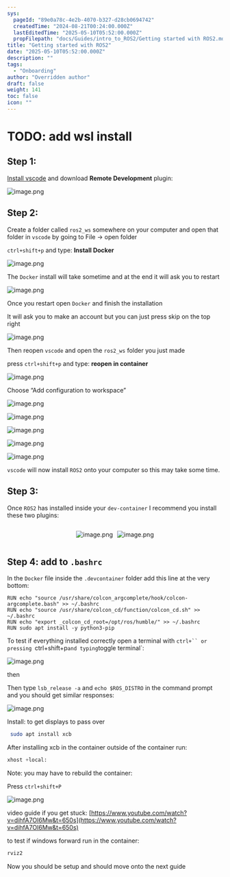 ```yaml
---
sys:
  pageId: "89e0a78c-4e2b-4070-b327-d28cb0694742"
  createdTime: "2024-08-21T00:24:00.000Z"
  lastEditedTime: "2025-05-10T05:52:00.000Z"
  propFilepath: "docs/Guides/intro_to_ROS2/Getting started with ROS2.md"
title: "Getting started with ROS2"
date: "2025-05-10T05:52:00.000Z"
description: ""
tags:
  - "Onboarding"
author: "Overridden author"
draft: false
weight: 141
toc: false
icon: ""
---
```


# TODO: add wsl install

## Step 1:

[Install vscode](https://code.visualstudio.com/download) and download **Remote Development** plugin:

![image.png](https://prod-files-secure.s3.us-west-2.amazonaws.com/d518164a-d88e-44d1-a4ee-3adb3bd8bce0/efb52993-1881-4a40-b95e-6f020334f022/image.png?X-Amz-Algorithm=AWS4-HMAC-SHA256&X-Amz-Content-Sha256=UNSIGNED-PAYLOAD&X-Amz-Credential=ASIAZI2LB4662HQQCFTR%2F20250608%2Fus-west-2%2Fs3%2Faws4_request&X-Amz-Date=20250608T070759Z&X-Amz-Expires=3600&X-Amz-Security-Token=IQoJb3JpZ2luX2VjEK3%2F%2F%2F%2F%2F%2F%2F%2F%2F%2FwEaCXVzLXdlc3QtMiJGMEQCIG2%2FA6wky9xh5vQKflvHGQXLtAb2vNOtcZ8MrHsnk6eRAiAN8FNY2aW8Ba9zpHuZtxv%2FoJ7tYm53b4qfu6lYtxWC0yqIBAiG%2F%2F%2F%2F%2F%2F%2F%2F%2F%2F8BEAAaDDYzNzQyMzE4MzgwNSIMuF%2BfWbsNSzw20FQoKtwDn0JzlVfyCFcG7hdGmQ5b6HK%2BrOAvtNg9B4mr54aM5l5wUkeECnyZAdUOrGIFkDiEVjZBMSBLzKBGbFfOUIUULmnpAdt1KP1oss9esrpSmEKqovWthO2eQa6PYBIRFVMpe7r%2BoTkchGEvkcpzm44LyGOc4b2sXDfiDuDFL4ug749G2RN7aPJDOQzkrObnIYK4nVngoPZg%2Fq%2BLggK1IlgOts7vHVJ3pu1A0bxw6JYdJGu9bCsYHmPn%2FczGEYfKbIAC2aIdwLmTomu9qP4FI2thMIwOh7oBVajZo9K5j1j5EqTShr%2F1J%2F2lXC5XA20jq3O%2FXvdjWOGsbbb%2FTZDF7PA7Y7cHYBocY0lQr9UAKy6fvzWPUlBBFoySlv%2F0zH5uEyy4krt%2FM9Z5yHQIvAeMi9%2FazUrDReYZO1HZqJwJm8eQMlP7oDBz8jH0oB9HwCW%2B2I1FBaSZkgsqAgeNSpH5L9tprPry0hvUiwL2RDkU5hk%2FmgAgbdEo1G6bEpbaaea1iNGjUFE%2FnB3bVngLHvSuFGngMmje3SHCXmgJDHH%2B4h%2FAiiv%2Br4w05tE7NbqrK5rbFEOfSs%2Bmvm9s4wcgk3Rdr5FUTIc1WpPZqeKUr%2FHqxhXgprCR8hk2Y182QYZfJoAw67CUwgY6pgFlcITcSCnoXXcttTApOYl1uUtQiVV6VZpiZ4T8QLIbD8lTrzeIUVbQTuswFxH3YBrpEfeBzx2Q1jL%2FW8tnCcW59UutqCSJk%2BiuZUkmWGULks9%2BFnI6uxfNoUQOb%2FfySIE%2F%2BFidXIgsD0dW6MYKO3WTkgkbNCAymnW2iEBss%2B4HxReHMqh4ZrR65akknTBb4nUCyNYcJmAT5znB%2FzqNQ7%2B0XZyRk9t5&X-Amz-Signature=42cd33c1fe57ff21a4f21c9d24fd5ec28a7dda6c072d23013dcb97cbeae3ae33&X-Amz-SignedHeaders=host&x-id=GetObject)

## Step 2:

Create a folder called `ros2_ws` somewhere on your computer and open that folder in `vscode` by going to File → open folder 

`ctrl+shift+p` and type: **Install Docker**

![image.png](https://prod-files-secure.s3.us-west-2.amazonaws.com/d518164a-d88e-44d1-a4ee-3adb3bd8bce0/2269dc0e-1cd5-47ff-bceb-c04ad9b2eab0/image.png?X-Amz-Algorithm=AWS4-HMAC-SHA256&X-Amz-Content-Sha256=UNSIGNED-PAYLOAD&X-Amz-Credential=ASIAZI2LB4662HQQCFTR%2F20250608%2Fus-west-2%2Fs3%2Faws4_request&X-Amz-Date=20250608T070759Z&X-Amz-Expires=3600&X-Amz-Security-Token=IQoJb3JpZ2luX2VjEK3%2F%2F%2F%2F%2F%2F%2F%2F%2F%2FwEaCXVzLXdlc3QtMiJGMEQCIG2%2FA6wky9xh5vQKflvHGQXLtAb2vNOtcZ8MrHsnk6eRAiAN8FNY2aW8Ba9zpHuZtxv%2FoJ7tYm53b4qfu6lYtxWC0yqIBAiG%2F%2F%2F%2F%2F%2F%2F%2F%2F%2F8BEAAaDDYzNzQyMzE4MzgwNSIMuF%2BfWbsNSzw20FQoKtwDn0JzlVfyCFcG7hdGmQ5b6HK%2BrOAvtNg9B4mr54aM5l5wUkeECnyZAdUOrGIFkDiEVjZBMSBLzKBGbFfOUIUULmnpAdt1KP1oss9esrpSmEKqovWthO2eQa6PYBIRFVMpe7r%2BoTkchGEvkcpzm44LyGOc4b2sXDfiDuDFL4ug749G2RN7aPJDOQzkrObnIYK4nVngoPZg%2Fq%2BLggK1IlgOts7vHVJ3pu1A0bxw6JYdJGu9bCsYHmPn%2FczGEYfKbIAC2aIdwLmTomu9qP4FI2thMIwOh7oBVajZo9K5j1j5EqTShr%2F1J%2F2lXC5XA20jq3O%2FXvdjWOGsbbb%2FTZDF7PA7Y7cHYBocY0lQr9UAKy6fvzWPUlBBFoySlv%2F0zH5uEyy4krt%2FM9Z5yHQIvAeMi9%2FazUrDReYZO1HZqJwJm8eQMlP7oDBz8jH0oB9HwCW%2B2I1FBaSZkgsqAgeNSpH5L9tprPry0hvUiwL2RDkU5hk%2FmgAgbdEo1G6bEpbaaea1iNGjUFE%2FnB3bVngLHvSuFGngMmje3SHCXmgJDHH%2B4h%2FAiiv%2Br4w05tE7NbqrK5rbFEOfSs%2Bmvm9s4wcgk3Rdr5FUTIc1WpPZqeKUr%2FHqxhXgprCR8hk2Y182QYZfJoAw67CUwgY6pgFlcITcSCnoXXcttTApOYl1uUtQiVV6VZpiZ4T8QLIbD8lTrzeIUVbQTuswFxH3YBrpEfeBzx2Q1jL%2FW8tnCcW59UutqCSJk%2BiuZUkmWGULks9%2BFnI6uxfNoUQOb%2FfySIE%2F%2BFidXIgsD0dW6MYKO3WTkgkbNCAymnW2iEBss%2B4HxReHMqh4ZrR65akknTBb4nUCyNYcJmAT5znB%2FzqNQ7%2B0XZyRk9t5&X-Amz-Signature=ee8b32f4f77834938730184363f883a77e8adc882d076d715f8957ce6e03b047&X-Amz-SignedHeaders=host&x-id=GetObject)

The `Docker` install will take sometime and at the end it will ask you to restart

![image.png](https://prod-files-secure.s3.us-west-2.amazonaws.com/d518164a-d88e-44d1-a4ee-3adb3bd8bce0/ed233f78-be33-4b1f-b89c-9c346c0e961e/image.png?X-Amz-Algorithm=AWS4-HMAC-SHA256&X-Amz-Content-Sha256=UNSIGNED-PAYLOAD&X-Amz-Credential=ASIAZI2LB4662HQQCFTR%2F20250608%2Fus-west-2%2Fs3%2Faws4_request&X-Amz-Date=20250608T070759Z&X-Amz-Expires=3600&X-Amz-Security-Token=IQoJb3JpZ2luX2VjEK3%2F%2F%2F%2F%2F%2F%2F%2F%2F%2FwEaCXVzLXdlc3QtMiJGMEQCIG2%2FA6wky9xh5vQKflvHGQXLtAb2vNOtcZ8MrHsnk6eRAiAN8FNY2aW8Ba9zpHuZtxv%2FoJ7tYm53b4qfu6lYtxWC0yqIBAiG%2F%2F%2F%2F%2F%2F%2F%2F%2F%2F8BEAAaDDYzNzQyMzE4MzgwNSIMuF%2BfWbsNSzw20FQoKtwDn0JzlVfyCFcG7hdGmQ5b6HK%2BrOAvtNg9B4mr54aM5l5wUkeECnyZAdUOrGIFkDiEVjZBMSBLzKBGbFfOUIUULmnpAdt1KP1oss9esrpSmEKqovWthO2eQa6PYBIRFVMpe7r%2BoTkchGEvkcpzm44LyGOc4b2sXDfiDuDFL4ug749G2RN7aPJDOQzkrObnIYK4nVngoPZg%2Fq%2BLggK1IlgOts7vHVJ3pu1A0bxw6JYdJGu9bCsYHmPn%2FczGEYfKbIAC2aIdwLmTomu9qP4FI2thMIwOh7oBVajZo9K5j1j5EqTShr%2F1J%2F2lXC5XA20jq3O%2FXvdjWOGsbbb%2FTZDF7PA7Y7cHYBocY0lQr9UAKy6fvzWPUlBBFoySlv%2F0zH5uEyy4krt%2FM9Z5yHQIvAeMi9%2FazUrDReYZO1HZqJwJm8eQMlP7oDBz8jH0oB9HwCW%2B2I1FBaSZkgsqAgeNSpH5L9tprPry0hvUiwL2RDkU5hk%2FmgAgbdEo1G6bEpbaaea1iNGjUFE%2FnB3bVngLHvSuFGngMmje3SHCXmgJDHH%2B4h%2FAiiv%2Br4w05tE7NbqrK5rbFEOfSs%2Bmvm9s4wcgk3Rdr5FUTIc1WpPZqeKUr%2FHqxhXgprCR8hk2Y182QYZfJoAw67CUwgY6pgFlcITcSCnoXXcttTApOYl1uUtQiVV6VZpiZ4T8QLIbD8lTrzeIUVbQTuswFxH3YBrpEfeBzx2Q1jL%2FW8tnCcW59UutqCSJk%2BiuZUkmWGULks9%2BFnI6uxfNoUQOb%2FfySIE%2F%2BFidXIgsD0dW6MYKO3WTkgkbNCAymnW2iEBss%2B4HxReHMqh4ZrR65akknTBb4nUCyNYcJmAT5znB%2FzqNQ7%2B0XZyRk9t5&X-Amz-Signature=8732a2265d722f67472144effb1daeedc834e3dc107edbcc40753639a74caf0e&X-Amz-SignedHeaders=host&x-id=GetObject)

Once you restart open `Docker` and finish the installation

It will ask you to make an account but you can just press skip on the top right

![image.png](https://prod-files-secure.s3.us-west-2.amazonaws.com/d518164a-d88e-44d1-a4ee-3adb3bd8bce0/21010ad9-1659-4fd9-9f59-9932a09b2a3d/image.png?X-Amz-Algorithm=AWS4-HMAC-SHA256&X-Amz-Content-Sha256=UNSIGNED-PAYLOAD&X-Amz-Credential=ASIAZI2LB4662HQQCFTR%2F20250608%2Fus-west-2%2Fs3%2Faws4_request&X-Amz-Date=20250608T070759Z&X-Amz-Expires=3600&X-Amz-Security-Token=IQoJb3JpZ2luX2VjEK3%2F%2F%2F%2F%2F%2F%2F%2F%2F%2FwEaCXVzLXdlc3QtMiJGMEQCIG2%2FA6wky9xh5vQKflvHGQXLtAb2vNOtcZ8MrHsnk6eRAiAN8FNY2aW8Ba9zpHuZtxv%2FoJ7tYm53b4qfu6lYtxWC0yqIBAiG%2F%2F%2F%2F%2F%2F%2F%2F%2F%2F8BEAAaDDYzNzQyMzE4MzgwNSIMuF%2BfWbsNSzw20FQoKtwDn0JzlVfyCFcG7hdGmQ5b6HK%2BrOAvtNg9B4mr54aM5l5wUkeECnyZAdUOrGIFkDiEVjZBMSBLzKBGbFfOUIUULmnpAdt1KP1oss9esrpSmEKqovWthO2eQa6PYBIRFVMpe7r%2BoTkchGEvkcpzm44LyGOc4b2sXDfiDuDFL4ug749G2RN7aPJDOQzkrObnIYK4nVngoPZg%2Fq%2BLggK1IlgOts7vHVJ3pu1A0bxw6JYdJGu9bCsYHmPn%2FczGEYfKbIAC2aIdwLmTomu9qP4FI2thMIwOh7oBVajZo9K5j1j5EqTShr%2F1J%2F2lXC5XA20jq3O%2FXvdjWOGsbbb%2FTZDF7PA7Y7cHYBocY0lQr9UAKy6fvzWPUlBBFoySlv%2F0zH5uEyy4krt%2FM9Z5yHQIvAeMi9%2FazUrDReYZO1HZqJwJm8eQMlP7oDBz8jH0oB9HwCW%2B2I1FBaSZkgsqAgeNSpH5L9tprPry0hvUiwL2RDkU5hk%2FmgAgbdEo1G6bEpbaaea1iNGjUFE%2FnB3bVngLHvSuFGngMmje3SHCXmgJDHH%2B4h%2FAiiv%2Br4w05tE7NbqrK5rbFEOfSs%2Bmvm9s4wcgk3Rdr5FUTIc1WpPZqeKUr%2FHqxhXgprCR8hk2Y182QYZfJoAw67CUwgY6pgFlcITcSCnoXXcttTApOYl1uUtQiVV6VZpiZ4T8QLIbD8lTrzeIUVbQTuswFxH3YBrpEfeBzx2Q1jL%2FW8tnCcW59UutqCSJk%2BiuZUkmWGULks9%2BFnI6uxfNoUQOb%2FfySIE%2F%2BFidXIgsD0dW6MYKO3WTkgkbNCAymnW2iEBss%2B4HxReHMqh4ZrR65akknTBb4nUCyNYcJmAT5znB%2FzqNQ7%2B0XZyRk9t5&X-Amz-Signature=e691190b87e4a8d0adf9f585e5e545d210074f237117bbee77a1756905727e66&X-Amz-SignedHeaders=host&x-id=GetObject)

Then reopen `vscode` and open the `ros2_ws` folder you just made

press `ctrl+shift+p` and type: **reopen in container**

![image.png](https://prod-files-secure.s3.us-west-2.amazonaws.com/d518164a-d88e-44d1-a4ee-3adb3bd8bce0/4e93b8c2-41ad-488c-8095-c74205196118/image.png?X-Amz-Algorithm=AWS4-HMAC-SHA256&X-Amz-Content-Sha256=UNSIGNED-PAYLOAD&X-Amz-Credential=ASIAZI2LB4662HQQCFTR%2F20250608%2Fus-west-2%2Fs3%2Faws4_request&X-Amz-Date=20250608T070759Z&X-Amz-Expires=3600&X-Amz-Security-Token=IQoJb3JpZ2luX2VjEK3%2F%2F%2F%2F%2F%2F%2F%2F%2F%2FwEaCXVzLXdlc3QtMiJGMEQCIG2%2FA6wky9xh5vQKflvHGQXLtAb2vNOtcZ8MrHsnk6eRAiAN8FNY2aW8Ba9zpHuZtxv%2FoJ7tYm53b4qfu6lYtxWC0yqIBAiG%2F%2F%2F%2F%2F%2F%2F%2F%2F%2F8BEAAaDDYzNzQyMzE4MzgwNSIMuF%2BfWbsNSzw20FQoKtwDn0JzlVfyCFcG7hdGmQ5b6HK%2BrOAvtNg9B4mr54aM5l5wUkeECnyZAdUOrGIFkDiEVjZBMSBLzKBGbFfOUIUULmnpAdt1KP1oss9esrpSmEKqovWthO2eQa6PYBIRFVMpe7r%2BoTkchGEvkcpzm44LyGOc4b2sXDfiDuDFL4ug749G2RN7aPJDOQzkrObnIYK4nVngoPZg%2Fq%2BLggK1IlgOts7vHVJ3pu1A0bxw6JYdJGu9bCsYHmPn%2FczGEYfKbIAC2aIdwLmTomu9qP4FI2thMIwOh7oBVajZo9K5j1j5EqTShr%2F1J%2F2lXC5XA20jq3O%2FXvdjWOGsbbb%2FTZDF7PA7Y7cHYBocY0lQr9UAKy6fvzWPUlBBFoySlv%2F0zH5uEyy4krt%2FM9Z5yHQIvAeMi9%2FazUrDReYZO1HZqJwJm8eQMlP7oDBz8jH0oB9HwCW%2B2I1FBaSZkgsqAgeNSpH5L9tprPry0hvUiwL2RDkU5hk%2FmgAgbdEo1G6bEpbaaea1iNGjUFE%2FnB3bVngLHvSuFGngMmje3SHCXmgJDHH%2B4h%2FAiiv%2Br4w05tE7NbqrK5rbFEOfSs%2Bmvm9s4wcgk3Rdr5FUTIc1WpPZqeKUr%2FHqxhXgprCR8hk2Y182QYZfJoAw67CUwgY6pgFlcITcSCnoXXcttTApOYl1uUtQiVV6VZpiZ4T8QLIbD8lTrzeIUVbQTuswFxH3YBrpEfeBzx2Q1jL%2FW8tnCcW59UutqCSJk%2BiuZUkmWGULks9%2BFnI6uxfNoUQOb%2FfySIE%2F%2BFidXIgsD0dW6MYKO3WTkgkbNCAymnW2iEBss%2B4HxReHMqh4ZrR65akknTBb4nUCyNYcJmAT5znB%2FzqNQ7%2B0XZyRk9t5&X-Amz-Signature=5844cfaadabb9b139fedfeb30b289b968a134ebdc92526db56bae1372b711a2d&X-Amz-SignedHeaders=host&x-id=GetObject)

Choose “Add configuration to workspace”

![image.png](https://prod-files-secure.s3.us-west-2.amazonaws.com/d518164a-d88e-44d1-a4ee-3adb3bd8bce0/9560b282-5060-4989-ba37-97e7b2c22476/image.png?X-Amz-Algorithm=AWS4-HMAC-SHA256&X-Amz-Content-Sha256=UNSIGNED-PAYLOAD&X-Amz-Credential=ASIAZI2LB4662HQQCFTR%2F20250608%2Fus-west-2%2Fs3%2Faws4_request&X-Amz-Date=20250608T070759Z&X-Amz-Expires=3600&X-Amz-Security-Token=IQoJb3JpZ2luX2VjEK3%2F%2F%2F%2F%2F%2F%2F%2F%2F%2FwEaCXVzLXdlc3QtMiJGMEQCIG2%2FA6wky9xh5vQKflvHGQXLtAb2vNOtcZ8MrHsnk6eRAiAN8FNY2aW8Ba9zpHuZtxv%2FoJ7tYm53b4qfu6lYtxWC0yqIBAiG%2F%2F%2F%2F%2F%2F%2F%2F%2F%2F8BEAAaDDYzNzQyMzE4MzgwNSIMuF%2BfWbsNSzw20FQoKtwDn0JzlVfyCFcG7hdGmQ5b6HK%2BrOAvtNg9B4mr54aM5l5wUkeECnyZAdUOrGIFkDiEVjZBMSBLzKBGbFfOUIUULmnpAdt1KP1oss9esrpSmEKqovWthO2eQa6PYBIRFVMpe7r%2BoTkchGEvkcpzm44LyGOc4b2sXDfiDuDFL4ug749G2RN7aPJDOQzkrObnIYK4nVngoPZg%2Fq%2BLggK1IlgOts7vHVJ3pu1A0bxw6JYdJGu9bCsYHmPn%2FczGEYfKbIAC2aIdwLmTomu9qP4FI2thMIwOh7oBVajZo9K5j1j5EqTShr%2F1J%2F2lXC5XA20jq3O%2FXvdjWOGsbbb%2FTZDF7PA7Y7cHYBocY0lQr9UAKy6fvzWPUlBBFoySlv%2F0zH5uEyy4krt%2FM9Z5yHQIvAeMi9%2FazUrDReYZO1HZqJwJm8eQMlP7oDBz8jH0oB9HwCW%2B2I1FBaSZkgsqAgeNSpH5L9tprPry0hvUiwL2RDkU5hk%2FmgAgbdEo1G6bEpbaaea1iNGjUFE%2FnB3bVngLHvSuFGngMmje3SHCXmgJDHH%2B4h%2FAiiv%2Br4w05tE7NbqrK5rbFEOfSs%2Bmvm9s4wcgk3Rdr5FUTIc1WpPZqeKUr%2FHqxhXgprCR8hk2Y182QYZfJoAw67CUwgY6pgFlcITcSCnoXXcttTApOYl1uUtQiVV6VZpiZ4T8QLIbD8lTrzeIUVbQTuswFxH3YBrpEfeBzx2Q1jL%2FW8tnCcW59UutqCSJk%2BiuZUkmWGULks9%2BFnI6uxfNoUQOb%2FfySIE%2F%2BFidXIgsD0dW6MYKO3WTkgkbNCAymnW2iEBss%2B4HxReHMqh4ZrR65akknTBb4nUCyNYcJmAT5znB%2FzqNQ7%2B0XZyRk9t5&X-Amz-Signature=457f338d4c04fcdbc72ac8cf68f80e049b0df509c622df3e9a0c5e7c856ee561&X-Amz-SignedHeaders=host&x-id=GetObject)

![image.png](https://prod-files-secure.s3.us-west-2.amazonaws.com/d518164a-d88e-44d1-a4ee-3adb3bd8bce0/2ee63f81-886b-48e8-a553-dc6e5eac99e4/image.png?X-Amz-Algorithm=AWS4-HMAC-SHA256&X-Amz-Content-Sha256=UNSIGNED-PAYLOAD&X-Amz-Credential=ASIAZI2LB4662HQQCFTR%2F20250608%2Fus-west-2%2Fs3%2Faws4_request&X-Amz-Date=20250608T070759Z&X-Amz-Expires=3600&X-Amz-Security-Token=IQoJb3JpZ2luX2VjEK3%2F%2F%2F%2F%2F%2F%2F%2F%2F%2FwEaCXVzLXdlc3QtMiJGMEQCIG2%2FA6wky9xh5vQKflvHGQXLtAb2vNOtcZ8MrHsnk6eRAiAN8FNY2aW8Ba9zpHuZtxv%2FoJ7tYm53b4qfu6lYtxWC0yqIBAiG%2F%2F%2F%2F%2F%2F%2F%2F%2F%2F8BEAAaDDYzNzQyMzE4MzgwNSIMuF%2BfWbsNSzw20FQoKtwDn0JzlVfyCFcG7hdGmQ5b6HK%2BrOAvtNg9B4mr54aM5l5wUkeECnyZAdUOrGIFkDiEVjZBMSBLzKBGbFfOUIUULmnpAdt1KP1oss9esrpSmEKqovWthO2eQa6PYBIRFVMpe7r%2BoTkchGEvkcpzm44LyGOc4b2sXDfiDuDFL4ug749G2RN7aPJDOQzkrObnIYK4nVngoPZg%2Fq%2BLggK1IlgOts7vHVJ3pu1A0bxw6JYdJGu9bCsYHmPn%2FczGEYfKbIAC2aIdwLmTomu9qP4FI2thMIwOh7oBVajZo9K5j1j5EqTShr%2F1J%2F2lXC5XA20jq3O%2FXvdjWOGsbbb%2FTZDF7PA7Y7cHYBocY0lQr9UAKy6fvzWPUlBBFoySlv%2F0zH5uEyy4krt%2FM9Z5yHQIvAeMi9%2FazUrDReYZO1HZqJwJm8eQMlP7oDBz8jH0oB9HwCW%2B2I1FBaSZkgsqAgeNSpH5L9tprPry0hvUiwL2RDkU5hk%2FmgAgbdEo1G6bEpbaaea1iNGjUFE%2FnB3bVngLHvSuFGngMmje3SHCXmgJDHH%2B4h%2FAiiv%2Br4w05tE7NbqrK5rbFEOfSs%2Bmvm9s4wcgk3Rdr5FUTIc1WpPZqeKUr%2FHqxhXgprCR8hk2Y182QYZfJoAw67CUwgY6pgFlcITcSCnoXXcttTApOYl1uUtQiVV6VZpiZ4T8QLIbD8lTrzeIUVbQTuswFxH3YBrpEfeBzx2Q1jL%2FW8tnCcW59UutqCSJk%2BiuZUkmWGULks9%2BFnI6uxfNoUQOb%2FfySIE%2F%2BFidXIgsD0dW6MYKO3WTkgkbNCAymnW2iEBss%2B4HxReHMqh4ZrR65akknTBb4nUCyNYcJmAT5znB%2FzqNQ7%2B0XZyRk9t5&X-Amz-Signature=ab061d989a1d01a3e2f1662c9e98514890b379e10af14ab29fa3193dd5dc080b&X-Amz-SignedHeaders=host&x-id=GetObject)

![image.png](https://prod-files-secure.s3.us-west-2.amazonaws.com/d518164a-d88e-44d1-a4ee-3adb3bd8bce0/ae1580b2-b048-407e-aed9-b584224a7a04/image.png?X-Amz-Algorithm=AWS4-HMAC-SHA256&X-Amz-Content-Sha256=UNSIGNED-PAYLOAD&X-Amz-Credential=ASIAZI2LB4662HQQCFTR%2F20250608%2Fus-west-2%2Fs3%2Faws4_request&X-Amz-Date=20250608T070759Z&X-Amz-Expires=3600&X-Amz-Security-Token=IQoJb3JpZ2luX2VjEK3%2F%2F%2F%2F%2F%2F%2F%2F%2F%2FwEaCXVzLXdlc3QtMiJGMEQCIG2%2FA6wky9xh5vQKflvHGQXLtAb2vNOtcZ8MrHsnk6eRAiAN8FNY2aW8Ba9zpHuZtxv%2FoJ7tYm53b4qfu6lYtxWC0yqIBAiG%2F%2F%2F%2F%2F%2F%2F%2F%2F%2F8BEAAaDDYzNzQyMzE4MzgwNSIMuF%2BfWbsNSzw20FQoKtwDn0JzlVfyCFcG7hdGmQ5b6HK%2BrOAvtNg9B4mr54aM5l5wUkeECnyZAdUOrGIFkDiEVjZBMSBLzKBGbFfOUIUULmnpAdt1KP1oss9esrpSmEKqovWthO2eQa6PYBIRFVMpe7r%2BoTkchGEvkcpzm44LyGOc4b2sXDfiDuDFL4ug749G2RN7aPJDOQzkrObnIYK4nVngoPZg%2Fq%2BLggK1IlgOts7vHVJ3pu1A0bxw6JYdJGu9bCsYHmPn%2FczGEYfKbIAC2aIdwLmTomu9qP4FI2thMIwOh7oBVajZo9K5j1j5EqTShr%2F1J%2F2lXC5XA20jq3O%2FXvdjWOGsbbb%2FTZDF7PA7Y7cHYBocY0lQr9UAKy6fvzWPUlBBFoySlv%2F0zH5uEyy4krt%2FM9Z5yHQIvAeMi9%2FazUrDReYZO1HZqJwJm8eQMlP7oDBz8jH0oB9HwCW%2B2I1FBaSZkgsqAgeNSpH5L9tprPry0hvUiwL2RDkU5hk%2FmgAgbdEo1G6bEpbaaea1iNGjUFE%2FnB3bVngLHvSuFGngMmje3SHCXmgJDHH%2B4h%2FAiiv%2Br4w05tE7NbqrK5rbFEOfSs%2Bmvm9s4wcgk3Rdr5FUTIc1WpPZqeKUr%2FHqxhXgprCR8hk2Y182QYZfJoAw67CUwgY6pgFlcITcSCnoXXcttTApOYl1uUtQiVV6VZpiZ4T8QLIbD8lTrzeIUVbQTuswFxH3YBrpEfeBzx2Q1jL%2FW8tnCcW59UutqCSJk%2BiuZUkmWGULks9%2BFnI6uxfNoUQOb%2FfySIE%2F%2BFidXIgsD0dW6MYKO3WTkgkbNCAymnW2iEBss%2B4HxReHMqh4ZrR65akknTBb4nUCyNYcJmAT5znB%2FzqNQ7%2B0XZyRk9t5&X-Amz-Signature=54347997b9f7d4f7dd333a22bebb6cbca57f122a0a5f2faed9481c142019c1a2&X-Amz-SignedHeaders=host&x-id=GetObject)

![image.png](https://prod-files-secure.s3.us-west-2.amazonaws.com/d518164a-d88e-44d1-a4ee-3adb3bd8bce0/53255b28-f75e-430f-b9e3-c0ac8577e42b/image.png?X-Amz-Algorithm=AWS4-HMAC-SHA256&X-Amz-Content-Sha256=UNSIGNED-PAYLOAD&X-Amz-Credential=ASIAZI2LB4662HQQCFTR%2F20250608%2Fus-west-2%2Fs3%2Faws4_request&X-Amz-Date=20250608T070759Z&X-Amz-Expires=3600&X-Amz-Security-Token=IQoJb3JpZ2luX2VjEK3%2F%2F%2F%2F%2F%2F%2F%2F%2F%2FwEaCXVzLXdlc3QtMiJGMEQCIG2%2FA6wky9xh5vQKflvHGQXLtAb2vNOtcZ8MrHsnk6eRAiAN8FNY2aW8Ba9zpHuZtxv%2FoJ7tYm53b4qfu6lYtxWC0yqIBAiG%2F%2F%2F%2F%2F%2F%2F%2F%2F%2F8BEAAaDDYzNzQyMzE4MzgwNSIMuF%2BfWbsNSzw20FQoKtwDn0JzlVfyCFcG7hdGmQ5b6HK%2BrOAvtNg9B4mr54aM5l5wUkeECnyZAdUOrGIFkDiEVjZBMSBLzKBGbFfOUIUULmnpAdt1KP1oss9esrpSmEKqovWthO2eQa6PYBIRFVMpe7r%2BoTkchGEvkcpzm44LyGOc4b2sXDfiDuDFL4ug749G2RN7aPJDOQzkrObnIYK4nVngoPZg%2Fq%2BLggK1IlgOts7vHVJ3pu1A0bxw6JYdJGu9bCsYHmPn%2FczGEYfKbIAC2aIdwLmTomu9qP4FI2thMIwOh7oBVajZo9K5j1j5EqTShr%2F1J%2F2lXC5XA20jq3O%2FXvdjWOGsbbb%2FTZDF7PA7Y7cHYBocY0lQr9UAKy6fvzWPUlBBFoySlv%2F0zH5uEyy4krt%2FM9Z5yHQIvAeMi9%2FazUrDReYZO1HZqJwJm8eQMlP7oDBz8jH0oB9HwCW%2B2I1FBaSZkgsqAgeNSpH5L9tprPry0hvUiwL2RDkU5hk%2FmgAgbdEo1G6bEpbaaea1iNGjUFE%2FnB3bVngLHvSuFGngMmje3SHCXmgJDHH%2B4h%2FAiiv%2Br4w05tE7NbqrK5rbFEOfSs%2Bmvm9s4wcgk3Rdr5FUTIc1WpPZqeKUr%2FHqxhXgprCR8hk2Y182QYZfJoAw67CUwgY6pgFlcITcSCnoXXcttTApOYl1uUtQiVV6VZpiZ4T8QLIbD8lTrzeIUVbQTuswFxH3YBrpEfeBzx2Q1jL%2FW8tnCcW59UutqCSJk%2BiuZUkmWGULks9%2BFnI6uxfNoUQOb%2FfySIE%2F%2BFidXIgsD0dW6MYKO3WTkgkbNCAymnW2iEBss%2B4HxReHMqh4ZrR65akknTBb4nUCyNYcJmAT5znB%2FzqNQ7%2B0XZyRk9t5&X-Amz-Signature=566a0ad5bdc0640388c3f70510f8638869ccf482c4c73faeb12a18f77c72230e&X-Amz-SignedHeaders=host&x-id=GetObject)

![image.png](https://prod-files-secure.s3.us-west-2.amazonaws.com/d518164a-d88e-44d1-a4ee-3adb3bd8bce0/7c562767-5af9-4ffb-97d1-327bcdf4ee00/image.png?X-Amz-Algorithm=AWS4-HMAC-SHA256&X-Amz-Content-Sha256=UNSIGNED-PAYLOAD&X-Amz-Credential=ASIAZI2LB4662HQQCFTR%2F20250608%2Fus-west-2%2Fs3%2Faws4_request&X-Amz-Date=20250608T070759Z&X-Amz-Expires=3600&X-Amz-Security-Token=IQoJb3JpZ2luX2VjEK3%2F%2F%2F%2F%2F%2F%2F%2F%2F%2FwEaCXVzLXdlc3QtMiJGMEQCIG2%2FA6wky9xh5vQKflvHGQXLtAb2vNOtcZ8MrHsnk6eRAiAN8FNY2aW8Ba9zpHuZtxv%2FoJ7tYm53b4qfu6lYtxWC0yqIBAiG%2F%2F%2F%2F%2F%2F%2F%2F%2F%2F8BEAAaDDYzNzQyMzE4MzgwNSIMuF%2BfWbsNSzw20FQoKtwDn0JzlVfyCFcG7hdGmQ5b6HK%2BrOAvtNg9B4mr54aM5l5wUkeECnyZAdUOrGIFkDiEVjZBMSBLzKBGbFfOUIUULmnpAdt1KP1oss9esrpSmEKqovWthO2eQa6PYBIRFVMpe7r%2BoTkchGEvkcpzm44LyGOc4b2sXDfiDuDFL4ug749G2RN7aPJDOQzkrObnIYK4nVngoPZg%2Fq%2BLggK1IlgOts7vHVJ3pu1A0bxw6JYdJGu9bCsYHmPn%2FczGEYfKbIAC2aIdwLmTomu9qP4FI2thMIwOh7oBVajZo9K5j1j5EqTShr%2F1J%2F2lXC5XA20jq3O%2FXvdjWOGsbbb%2FTZDF7PA7Y7cHYBocY0lQr9UAKy6fvzWPUlBBFoySlv%2F0zH5uEyy4krt%2FM9Z5yHQIvAeMi9%2FazUrDReYZO1HZqJwJm8eQMlP7oDBz8jH0oB9HwCW%2B2I1FBaSZkgsqAgeNSpH5L9tprPry0hvUiwL2RDkU5hk%2FmgAgbdEo1G6bEpbaaea1iNGjUFE%2FnB3bVngLHvSuFGngMmje3SHCXmgJDHH%2B4h%2FAiiv%2Br4w05tE7NbqrK5rbFEOfSs%2Bmvm9s4wcgk3Rdr5FUTIc1WpPZqeKUr%2FHqxhXgprCR8hk2Y182QYZfJoAw67CUwgY6pgFlcITcSCnoXXcttTApOYl1uUtQiVV6VZpiZ4T8QLIbD8lTrzeIUVbQTuswFxH3YBrpEfeBzx2Q1jL%2FW8tnCcW59UutqCSJk%2BiuZUkmWGULks9%2BFnI6uxfNoUQOb%2FfySIE%2F%2BFidXIgsD0dW6MYKO3WTkgkbNCAymnW2iEBss%2B4HxReHMqh4ZrR65akknTBb4nUCyNYcJmAT5znB%2FzqNQ7%2B0XZyRk9t5&X-Amz-Signature=f8d82ed8d4a52946fa63280914772d688bc2552f49df65e1861c76a3f1de1493&X-Amz-SignedHeaders=host&x-id=GetObject)

`vscode` will now install `ROS2` onto your computer so this may take some time.

## Step 3:

Once `ROS2` has installed inside your `dev-container` I recommend you install these two plugins:

<div style="display: flex;flex-direction: row; column-gap:10px; max-width: 630px;justify-content: center;">
<div>

![image.png](https://prod-files-secure.s3.us-west-2.amazonaws.com/d518164a-d88e-44d1-a4ee-3adb3bd8bce0/3fc3d550-5a54-4ba1-ba6b-faa01cdb7369/image.png?X-Amz-Algorithm=AWS4-HMAC-SHA256&X-Amz-Content-Sha256=UNSIGNED-PAYLOAD&X-Amz-Credential=ASIAZI2LB466Y7AQALOY%2F20250608%2Fus-west-2%2Fs3%2Faws4_request&X-Amz-Date=20250608T070801Z&X-Amz-Expires=3600&X-Amz-Security-Token=IQoJb3JpZ2luX2VjEK7%2F%2F%2F%2F%2F%2F%2F%2F%2F%2FwEaCXVzLXdlc3QtMiJHMEUCICrHN%2FqYTtXaoT5246U5uij5bN70rjhhN9XGwDcdzuBOAiEAxQwrqSA05KWO6Emt%2B%2FuuqNHDIbD9ire334kaM8WUUiIqiAQIh%2F%2F%2F%2F%2F%2F%2F%2F%2F%2F%2FARAAGgw2Mzc0MjMxODM4MDUiDG0K%2FOMz8iyFcnnlsyrcA6X99VimbdKl%2B0pRS6yJ%2BqLc3%2BXq8awQCngwAOqtNnnuMv19%2BNcI7u5jX3qvHyMLuSeHtmvrvPsl07O%2FjGPiO7lyqiQYEpe0iYt8DQUacEOc4JU%2FZo2XyZ1YBN1qHmIBfiHxJ3958Zk49FX0DTLkGkFXN4bypr3fNnyV6vj6LnjfD8gJJ7lR3zS5Ze8ZnGy88OcX4mKWlBEGUbJh9%2F9k7YTcB04g4M6g48ve3ant%2FjlkWcpEK9v0nfnGioa0%2BDtNUCvpGkPt75OsHIKTVj2hU1G70%2FQI99eKYnfS4I9LCDBn7aoPHR8UBsese0hbFA4a%2BX%2FEzaDzSOXRTBeNR0Wwqp94%2BbHQzFgSqWt7Cun6Ioy4kmX0bsy7vHXS5JSDD%2FSjt9XFkSwdOH%2F%2FgnjsWcmIGLDPf3RSYQ9ne8bUj4tKlwChnRWyRO8t26FIm32DuhJdJhAiwC9C1EMDU98lHN8%2BmG59nyQV9jw3jRo9Yan7INAORHrEnwJomrXtA%2FegVT%2BlJffdq9EI%2Bl6SwCvYEKri9mZB4NkT1oFwKXfE2h1O3bLw2D5mP8SOrtlfWD3hMQSeAQcvY5%2FHt7GHwikr6JIA%2BFHrBqwQiVJB1Zfz36qkO%2BVA1NfCgZ5auAKAjzVwMMDQlMIGOqUBS8ZKGCqwYNg6yY8xsuGZXPR0PYSDdX70g1%2BFKTpo0Tubvo2pzqZOkyG%2FxYvKq8ERiH7xrnDJOqRe1ICKJ5hj6OvfmMUShMTukBvw2Ge5jvXXVdX2TnXjScasN%2B4QB1y1YNMZuZli4K8EWqNFka5np7TZWaD5ZA1V6ACOwHktBvIhpvnRKvb0xj9yL1VzBDDe56r8GBDa7ldGJLim5IY%2FPEMh6hCl&X-Amz-Signature=6b8a79d3180f5425e1f934dd1dcfde4d9185fbd85398d06c17ebe9ae459f0823&X-Amz-SignedHeaders=host&x-id=GetObject)

</div>
<div>

![image.png](https://prod-files-secure.s3.us-west-2.amazonaws.com/d518164a-d88e-44d1-a4ee-3adb3bd8bce0/d994cc66-13c2-4093-a5a3-f84cf4601a82/image.png?X-Amz-Algorithm=AWS4-HMAC-SHA256&X-Amz-Content-Sha256=UNSIGNED-PAYLOAD&X-Amz-Credential=ASIAZI2LB466RWNBQ5O5%2F20250608%2Fus-west-2%2Fs3%2Faws4_request&X-Amz-Date=20250608T070801Z&X-Amz-Expires=3600&X-Amz-Security-Token=IQoJb3JpZ2luX2VjEK3%2F%2F%2F%2F%2F%2F%2F%2F%2F%2FwEaCXVzLXdlc3QtMiJHMEUCIQCV05v37LD26uqL9VoHLosi6CyPWQhvnFcvnESjk4HNQQIgW%2FRz0YzAs8B7nW%2FlTelVW6y1Z90rxxnJ6soIlRrdCfIqiAQIhv%2F%2F%2F%2F%2F%2F%2F%2F%2F%2FARAAGgw2Mzc0MjMxODM4MDUiDMyF1zoQ1tHzFuqr%2FCrcA0jDdbwItY54hL9G2rawdMTR8Yr7kV%2BN2AFugCuaLKFSIU0LJpT2U6nzu0fHVBOJ59xUdahD6r1plXFzgmUxz0b3HRk5exN4%2FqGChj2Db2b7q0B5waNnkC9Qf9VhDzDcfhdEfGoZFBdNBdfyWFWLS5npH7BEpyxTHbqSGNQtXnyLx8slrNwJ%2BrXPMxoPFm0JQlfgaWN7bfbua22JPi9IXk4GAuF5iWSD88L9g0o5OQXKCU5iShP5I4piFyy%2FoFlxnENck8UApYXR096Ac7A7aelSWLfW1yLYDLdTBzJSgEg9cCoRnNmhcRRa0BvfyDIuIjkV7Hgk5m0ffmPmwEKrNuMTvzbKShEGJDqc7vCrTjXot4ySEist8GSf%2FeMunuXbSsFaglvGGsSDEr9tuf5mGOaERJbvU82PD%2FWN08mfSjOUIvUSDbniaqPJEn%2FShU%2FMlbvAkbg7eOwPzJK8oIUsoSVkHrscL50MGhF4WdnFqEnrNAwgN6BJKXQzfMOtrlkMmpiRhaoFrU88arRsZNKYZvhY09Kc%2BCDPu5gCQw92p34TOYlqCA3HeX%2F1REUGOEcjN0J8XyIxxv6Y19UFQBd0eHr5tW5dLkFHEud83c9aebV61TiH18hxIrxCNxELMOuwlMIGOqUBEOrLKM2l03f0Y9ArBzHVbdOT5CmVo8qPvW%2BWsW5UtMH5GbE2HrOc8r7mxpB8KdiojX%2FdG6thXDmvkJ%2FHl1gdiTQtr%2FFn%2FU4r4RQiAsiMhTJre%2BLU8jSjKszBdWyt1%2BGCDujoLhECcgRU1TeV6pR3bu4htvtNgjwVykMzqjb1IjwuWJ%2Fqmq9dUC1NWxdBsGQCwcxb9E4uubj47n4u66WhZWMc50HH&X-Amz-Signature=6e86ff17612959bbe460be5a91aeadfe9ffade286cb17275543279292fbe7c5d&X-Amz-SignedHeaders=host&x-id=GetObject)

</div>
</div>

## Step 4: add to `.bashrc`

In the `Docker` file inside the `.devcontainer` folder add this line at the very bottom: 

```docker
RUN echo "source /usr/share/colcon_argcomplete/hook/colcon-argcomplete.bash" >> ~/.bashrc
RUN echo "source /usr/share/colcon_cd/function/colcon_cd.sh" >> ~/.bashrc
RUN echo "export _colcon_cd_root=/opt/ros/humble/" >> ~/.bashrc
RUN sudo apt install -y python3-pip 
```

To test if everything installed correctly open a terminal with `ctrl+`` or pressing `ctrl+shift+p` and typing `toggle terminal`:

![image.png](https://prod-files-secure.s3.us-west-2.amazonaws.com/d518164a-d88e-44d1-a4ee-3adb3bd8bce0/6a4943d8-b04e-4c02-9a58-775f3384d1a5/image.png?X-Amz-Algorithm=AWS4-HMAC-SHA256&X-Amz-Content-Sha256=UNSIGNED-PAYLOAD&X-Amz-Credential=ASIAZI2LB4662HQQCFTR%2F20250608%2Fus-west-2%2Fs3%2Faws4_request&X-Amz-Date=20250608T070759Z&X-Amz-Expires=3600&X-Amz-Security-Token=IQoJb3JpZ2luX2VjEK3%2F%2F%2F%2F%2F%2F%2F%2F%2F%2FwEaCXVzLXdlc3QtMiJGMEQCIG2%2FA6wky9xh5vQKflvHGQXLtAb2vNOtcZ8MrHsnk6eRAiAN8FNY2aW8Ba9zpHuZtxv%2FoJ7tYm53b4qfu6lYtxWC0yqIBAiG%2F%2F%2F%2F%2F%2F%2F%2F%2F%2F8BEAAaDDYzNzQyMzE4MzgwNSIMuF%2BfWbsNSzw20FQoKtwDn0JzlVfyCFcG7hdGmQ5b6HK%2BrOAvtNg9B4mr54aM5l5wUkeECnyZAdUOrGIFkDiEVjZBMSBLzKBGbFfOUIUULmnpAdt1KP1oss9esrpSmEKqovWthO2eQa6PYBIRFVMpe7r%2BoTkchGEvkcpzm44LyGOc4b2sXDfiDuDFL4ug749G2RN7aPJDOQzkrObnIYK4nVngoPZg%2Fq%2BLggK1IlgOts7vHVJ3pu1A0bxw6JYdJGu9bCsYHmPn%2FczGEYfKbIAC2aIdwLmTomu9qP4FI2thMIwOh7oBVajZo9K5j1j5EqTShr%2F1J%2F2lXC5XA20jq3O%2FXvdjWOGsbbb%2FTZDF7PA7Y7cHYBocY0lQr9UAKy6fvzWPUlBBFoySlv%2F0zH5uEyy4krt%2FM9Z5yHQIvAeMi9%2FazUrDReYZO1HZqJwJm8eQMlP7oDBz8jH0oB9HwCW%2B2I1FBaSZkgsqAgeNSpH5L9tprPry0hvUiwL2RDkU5hk%2FmgAgbdEo1G6bEpbaaea1iNGjUFE%2FnB3bVngLHvSuFGngMmje3SHCXmgJDHH%2B4h%2FAiiv%2Br4w05tE7NbqrK5rbFEOfSs%2Bmvm9s4wcgk3Rdr5FUTIc1WpPZqeKUr%2FHqxhXgprCR8hk2Y182QYZfJoAw67CUwgY6pgFlcITcSCnoXXcttTApOYl1uUtQiVV6VZpiZ4T8QLIbD8lTrzeIUVbQTuswFxH3YBrpEfeBzx2Q1jL%2FW8tnCcW59UutqCSJk%2BiuZUkmWGULks9%2BFnI6uxfNoUQOb%2FfySIE%2F%2BFidXIgsD0dW6MYKO3WTkgkbNCAymnW2iEBss%2B4HxReHMqh4ZrR65akknTBb4nUCyNYcJmAT5znB%2FzqNQ7%2B0XZyRk9t5&X-Amz-Signature=54b0b7ff1426b415d028b4c64c1ad2ade8e27e723c0079d27aef0c954b13d01f&X-Amz-SignedHeaders=host&x-id=GetObject)

then 

Then type `lsb_release -a` and `echo $ROS_DISTRO` in the command prompt and you should get similar responses:

![image.png](https://prod-files-secure.s3.us-west-2.amazonaws.com/d518164a-d88e-44d1-a4ee-3adb3bd8bce0/3e635dec-a805-4e85-8b9e-d000e5b71a4e/image.png?X-Amz-Algorithm=AWS4-HMAC-SHA256&X-Amz-Content-Sha256=UNSIGNED-PAYLOAD&X-Amz-Credential=ASIAZI2LB4662HQQCFTR%2F20250608%2Fus-west-2%2Fs3%2Faws4_request&X-Amz-Date=20250608T070759Z&X-Amz-Expires=3600&X-Amz-Security-Token=IQoJb3JpZ2luX2VjEK3%2F%2F%2F%2F%2F%2F%2F%2F%2F%2FwEaCXVzLXdlc3QtMiJGMEQCIG2%2FA6wky9xh5vQKflvHGQXLtAb2vNOtcZ8MrHsnk6eRAiAN8FNY2aW8Ba9zpHuZtxv%2FoJ7tYm53b4qfu6lYtxWC0yqIBAiG%2F%2F%2F%2F%2F%2F%2F%2F%2F%2F8BEAAaDDYzNzQyMzE4MzgwNSIMuF%2BfWbsNSzw20FQoKtwDn0JzlVfyCFcG7hdGmQ5b6HK%2BrOAvtNg9B4mr54aM5l5wUkeECnyZAdUOrGIFkDiEVjZBMSBLzKBGbFfOUIUULmnpAdt1KP1oss9esrpSmEKqovWthO2eQa6PYBIRFVMpe7r%2BoTkchGEvkcpzm44LyGOc4b2sXDfiDuDFL4ug749G2RN7aPJDOQzkrObnIYK4nVngoPZg%2Fq%2BLggK1IlgOts7vHVJ3pu1A0bxw6JYdJGu9bCsYHmPn%2FczGEYfKbIAC2aIdwLmTomu9qP4FI2thMIwOh7oBVajZo9K5j1j5EqTShr%2F1J%2F2lXC5XA20jq3O%2FXvdjWOGsbbb%2FTZDF7PA7Y7cHYBocY0lQr9UAKy6fvzWPUlBBFoySlv%2F0zH5uEyy4krt%2FM9Z5yHQIvAeMi9%2FazUrDReYZO1HZqJwJm8eQMlP7oDBz8jH0oB9HwCW%2B2I1FBaSZkgsqAgeNSpH5L9tprPry0hvUiwL2RDkU5hk%2FmgAgbdEo1G6bEpbaaea1iNGjUFE%2FnB3bVngLHvSuFGngMmje3SHCXmgJDHH%2B4h%2FAiiv%2Br4w05tE7NbqrK5rbFEOfSs%2Bmvm9s4wcgk3Rdr5FUTIc1WpPZqeKUr%2FHqxhXgprCR8hk2Y182QYZfJoAw67CUwgY6pgFlcITcSCnoXXcttTApOYl1uUtQiVV6VZpiZ4T8QLIbD8lTrzeIUVbQTuswFxH3YBrpEfeBzx2Q1jL%2FW8tnCcW59UutqCSJk%2BiuZUkmWGULks9%2BFnI6uxfNoUQOb%2FfySIE%2F%2BFidXIgsD0dW6MYKO3WTkgkbNCAymnW2iEBss%2B4HxReHMqh4ZrR65akknTBb4nUCyNYcJmAT5znB%2FzqNQ7%2B0XZyRk9t5&X-Amz-Signature=24b3aa6dafe2c3f9e94bbfeffbcad45c02c46ab931a298abbf10a4e67958edbd&X-Amz-SignedHeaders=host&x-id=GetObject)

Install:  to get displays to pass over

```bash
 sudo apt install xcb
```

After installing xcb in the container outside of the container run:

```python
xhost +local:
```

Note: you may have to rebuild the container:

Press `ctrl+shift+P`

![image.png](https://prod-files-secure.s3.us-west-2.amazonaws.com/d518164a-d88e-44d1-a4ee-3adb3bd8bce0/6c2be660-2618-4c38-9c26-53554f7a0b7b/image.png?X-Amz-Algorithm=AWS4-HMAC-SHA256&X-Amz-Content-Sha256=UNSIGNED-PAYLOAD&X-Amz-Credential=ASIAZI2LB4662HQQCFTR%2F20250608%2Fus-west-2%2Fs3%2Faws4_request&X-Amz-Date=20250608T070759Z&X-Amz-Expires=3600&X-Amz-Security-Token=IQoJb3JpZ2luX2VjEK3%2F%2F%2F%2F%2F%2F%2F%2F%2F%2FwEaCXVzLXdlc3QtMiJGMEQCIG2%2FA6wky9xh5vQKflvHGQXLtAb2vNOtcZ8MrHsnk6eRAiAN8FNY2aW8Ba9zpHuZtxv%2FoJ7tYm53b4qfu6lYtxWC0yqIBAiG%2F%2F%2F%2F%2F%2F%2F%2F%2F%2F8BEAAaDDYzNzQyMzE4MzgwNSIMuF%2BfWbsNSzw20FQoKtwDn0JzlVfyCFcG7hdGmQ5b6HK%2BrOAvtNg9B4mr54aM5l5wUkeECnyZAdUOrGIFkDiEVjZBMSBLzKBGbFfOUIUULmnpAdt1KP1oss9esrpSmEKqovWthO2eQa6PYBIRFVMpe7r%2BoTkchGEvkcpzm44LyGOc4b2sXDfiDuDFL4ug749G2RN7aPJDOQzkrObnIYK4nVngoPZg%2Fq%2BLggK1IlgOts7vHVJ3pu1A0bxw6JYdJGu9bCsYHmPn%2FczGEYfKbIAC2aIdwLmTomu9qP4FI2thMIwOh7oBVajZo9K5j1j5EqTShr%2F1J%2F2lXC5XA20jq3O%2FXvdjWOGsbbb%2FTZDF7PA7Y7cHYBocY0lQr9UAKy6fvzWPUlBBFoySlv%2F0zH5uEyy4krt%2FM9Z5yHQIvAeMi9%2FazUrDReYZO1HZqJwJm8eQMlP7oDBz8jH0oB9HwCW%2B2I1FBaSZkgsqAgeNSpH5L9tprPry0hvUiwL2RDkU5hk%2FmgAgbdEo1G6bEpbaaea1iNGjUFE%2FnB3bVngLHvSuFGngMmje3SHCXmgJDHH%2B4h%2FAiiv%2Br4w05tE7NbqrK5rbFEOfSs%2Bmvm9s4wcgk3Rdr5FUTIc1WpPZqeKUr%2FHqxhXgprCR8hk2Y182QYZfJoAw67CUwgY6pgFlcITcSCnoXXcttTApOYl1uUtQiVV6VZpiZ4T8QLIbD8lTrzeIUVbQTuswFxH3YBrpEfeBzx2Q1jL%2FW8tnCcW59UutqCSJk%2BiuZUkmWGULks9%2BFnI6uxfNoUQOb%2FfySIE%2F%2BFidXIgsD0dW6MYKO3WTkgkbNCAymnW2iEBss%2B4HxReHMqh4ZrR65akknTBb4nUCyNYcJmAT5znB%2FzqNQ7%2B0XZyRk9t5&X-Amz-Signature=6674d49f9f87e8f5e0a6b0ab3ac59345bbeee0b82f0bfd235bde24fa29f1342f&X-Amz-SignedHeaders=host&x-id=GetObject)

video guide if you get stuck: [https://www.youtube.com/watch?v=dihfA7Ol6Mw&t=650s](https://www.youtube.com/watch?v=dihfA7Ol6Mw&t=650s)

to test if windows forward run in the container:

```bash
rviz2
```

Now you should be setup and should move onto the next guide 
